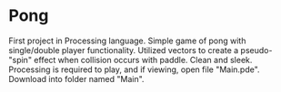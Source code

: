 # Pong
First project in Processing language. Simple game of pong with single/double player functionality. Utilized vectors to create a pseudo-"spin" effect when collision occurs with paddle. Clean and sleek. Processing is required to play, and if viewing, open file "Main.pde". Download into folder named "Main".
